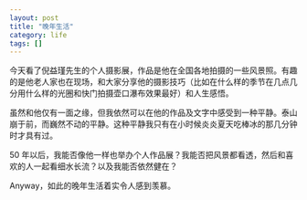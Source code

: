 ```yaml
---
layout: post
title: "晚年生活"
category: life
tags: []
---
```



今天看了倪益瑾先生的个人摄影展，作品是他在全国各地拍摄的一些风景照。有趣的是他老人家也在现场，和大家分享他的摄影技巧（比如在什么样的季节在几点几分用什么样的光圈和快门拍摄壶口瀑布效果最好）和人生感悟。


虽然和他仅有一面之缘，但我依然可以在他的作品及文字中感受到一种平静。泰山崩于前，而巍然不动的平静。这种平静我只有在小时候炎炎夏天吃棒冰的那几分钟时才具有过。


50 年以后，我能否像他一样也举办个人作品展？我能否把风景都看透，然后和喜欢的人一起看细水长流？以及我能否依然健在？


Anyway，如此的晚年生活着实令人感到羡慕。
